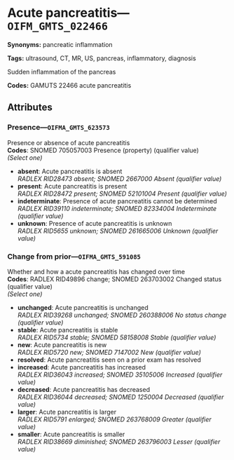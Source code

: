 # Acute pancreatitis—`OIFM_GMTS_022466`

**Synonyms:** pancreatic inflammation

**Tags:** ultrasound, CT, MR, US, pancreas, inflammatory, diagnosis

Sudden inflammation of the pancreas

**Codes:** GAMUTS 22466 acute pancreatitis

## Attributes

### Presence—`OIFMA_GMTS_623573`

Presence or absence of acute pancreatitis  
**Codes**: SNOMED 705057003 Presence (property) (qualifier value)  
*(Select one)*

- **absent**: Acute pancreatitis is absent  
_RADLEX RID28473 absent; SNOMED 2667000 Absent (qualifier value)_
- **present**: Acute pancreatitis is present  
_RADLEX RID28472 present; SNOMED 52101004 Present (qualifier value)_
- **indeterminate**: Presence of acute pancreatitis cannot be determined  
_RADLEX RID39110 indeterminate; SNOMED 82334004 Indeterminate (qualifier value)_
- **unknown**: Presence of acute pancreatitis is unknown  
_RADLEX RID5655 unknown; SNOMED 261665006 Unknown (qualifier value)_

### Change from prior—`OIFMA_GMTS_591085`

Whether and how a acute pancreatitis has changed over time  
**Codes**: RADLEX RID49896 change; SNOMED 263703002 Changed status (qualifier value)  
*(Select one)*

- **unchanged**: Acute pancreatitis is unchanged  
_RADLEX RID39268 unchanged; SNOMED 260388006 No status change (qualifier value)_
- **stable**: Acute pancreatitis is stable  
_RADLEX RID5734 stable; SNOMED 58158008 Stable (qualifier value)_
- **new**: Acute pancreatitis is new  
_RADLEX RID5720 new; SNOMED 7147002 New (qualifier value)_
- **resolved**: Acute pancreatitis seen on a prior exam has resolved  
- **increased**: Acute pancreatitis has increased  
_RADLEX RID36043 increased; SNOMED 35105006 Increased (qualifier value)_
- **decreased**: Acute pancreatitis has decreased  
_RADLEX RID36044 decreased; SNOMED 1250004 Decreased (qualifier value)_
- **larger**: Acute pancreatitis is larger  
_RADLEX RID5791 enlarged; SNOMED 263768009 Greater (qualifier value)_
- **smaller**: Acute pancreatitis is smaller  
_RADLEX RID38669 diminished; SNOMED 263796003 Lesser (qualifier value)_